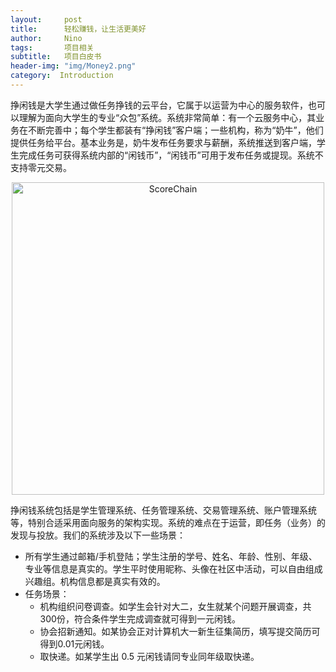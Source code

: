 ```yaml
---
layout:     post
title:      轻松赚钱，让生活更美好
author:     Nino
tags: 		项目相关
subtitle:  	项目白皮书
header-img: "img/Money2.png"
category:  Introduction
---
```






挣闲钱是大学生通过做任务挣钱的云平台，它属于以运营为中心的服务软件，也可以理解为面向大学生的专业“众包”系统。系统非常简单：有一个云服务中心，其业务在不断完善中；每个学生都装有“挣闲钱”客户端；一些机构，称为“奶牛”，他们提供任务给平台。基本业务是，奶牛发布任务要求与薪酬，系统推送到客户端，学生完成任务可获得系统内部的“闲钱币”，“闲钱币”可用于发布任务或提现。系统不支持零元交易。

<p align="center">
<img src="https://ws2.sinaimg.cn/bmiddle/006tKfTcgy1g11alobgjij318n0u0gq9.jpg" alt="ScoreChain" title="ScoreChain" length = "1400" width="500"/><br/>
</p>

挣闲钱系统包括是学生管理系统、任务管理系统、交易管理系统、账户管理系统等，特别合适采用面向服务的架构实现。系统的难点在于运营，即任务（业务）的发现与投放。我们的系统涉及以下一些场景：

- 所有学生通过邮箱/手机登陆；学生注册的学号、姓名、年龄、性别、年级、专业等信息是真实的。学生平时使用昵称、头像在社区中活动，可以自由组成兴趣组。机构信息都是真实有效的。
- 任务场景：
  - 机构组织问卷调查。如学生会针对大二，女生就某个问题开展调查，共300份，符合条件学生完成调查就可得到一元闲钱。
  - 协会招新通知。如某协会正对计算机大一新生征集简历，填写提交简历可得到0.01元闲钱。
  - 取快递。如某学生出 0.5 元闲钱请同专业同年级取快递。

